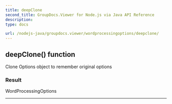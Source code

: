 ```yaml
---
title: deepClone
second_title: GroupDocs.Viewer for Node.js via Java API Reference
description: 
type: docs

url: /nodejs-java/groupdocs.viewer/wordprocessingoptions/deepclone/
---
```


## deepClone()  function
Clone Options object to remember original options

### Result
WordProcessingOptions


---


